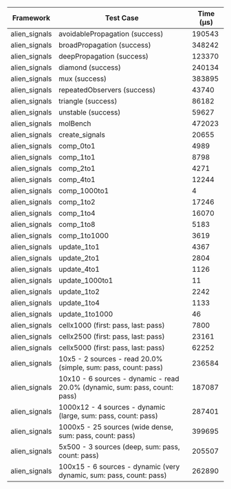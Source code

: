 | Framework | Test Case | Time (μs) |
| --- | --- | --- |
| alien_signals | avoidablePropagation (success) | 190543 |
| alien_signals | broadPropagation (success) | 348242 |
| alien_signals | deepPropagation (success) | 123370 |
| alien_signals | diamond (success) | 240134 |
| alien_signals | mux (success) | 383895 |
| alien_signals | repeatedObservers (success) | 43740 |
| alien_signals | triangle (success) | 86182 |
| alien_signals | unstable (success) | 59627 |
| alien_signals | molBench | 472023 |
| alien_signals | create_signals | 20655 |
| alien_signals | comp_0to1 | 4989 |
| alien_signals | comp_1to1 | 8798 |
| alien_signals | comp_2to1 | 4271 |
| alien_signals | comp_4to1 | 12244 |
| alien_signals | comp_1000to1 | 4 |
| alien_signals | comp_1to2 | 17246 |
| alien_signals | comp_1to4 | 16070 |
| alien_signals | comp_1to8 | 5183 |
| alien_signals | comp_1to1000 | 3619 |
| alien_signals | update_1to1 | 4367 |
| alien_signals | update_2to1 | 2804 |
| alien_signals | update_4to1 | 1126 |
| alien_signals | update_1000to1 | 11 |
| alien_signals | update_1to2 | 2242 |
| alien_signals | update_1to4 | 1133 |
| alien_signals | update_1to1000 | 46 |
| alien_signals | cellx1000 (first: pass, last: pass) | 7800 |
| alien_signals | cellx2500 (first: pass, last: pass) | 23161 |
| alien_signals | cellx5000 (first: pass, last: pass) | 62252 |
| alien_signals | 10x5 - 2 sources - read 20.0% (simple, sum: pass, count: pass) | 236584 |
| alien_signals | 10x10 - 6 sources - dynamic - read 20.0% (dynamic, sum: pass, count: pass) | 187087 |
| alien_signals | 1000x12 - 4 sources - dynamic (large, sum: pass, count: pass) | 287401 |
| alien_signals | 1000x5 - 25 sources (wide dense, sum: pass, count: pass) | 399695 |
| alien_signals | 5x500 - 3 sources (deep, sum: pass, count: pass) | 205507 |
| alien_signals | 100x15 - 6 sources - dynamic (very dynamic, sum: pass, count: pass) | 262890 |
